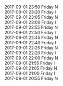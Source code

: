 2017-09-01 23:50 Friday  N  
2017-09-01 23:20 Friday  I  
2017-09-01 23:05 Friday  N  
2017-09-01 23:00 Friday  I  
2017-09-01 22:55 Friday  N  
2017-09-01 22:50 Friday  I  
2017-09-01 22:45 Friday  N  
2017-09-01 22:40 Friday  I  
2017-09-01 22:25 Friday  N  
2017-09-01 22:20 Friday  I  
2017-09-01 22:00 Friday  N  
2017-09-01 21:55 Friday  I  
2017-09-01 21:05 Friday  N  
2017-09-01 21:00 Friday  I  
2017-09-01 20:55 Friday  N  
